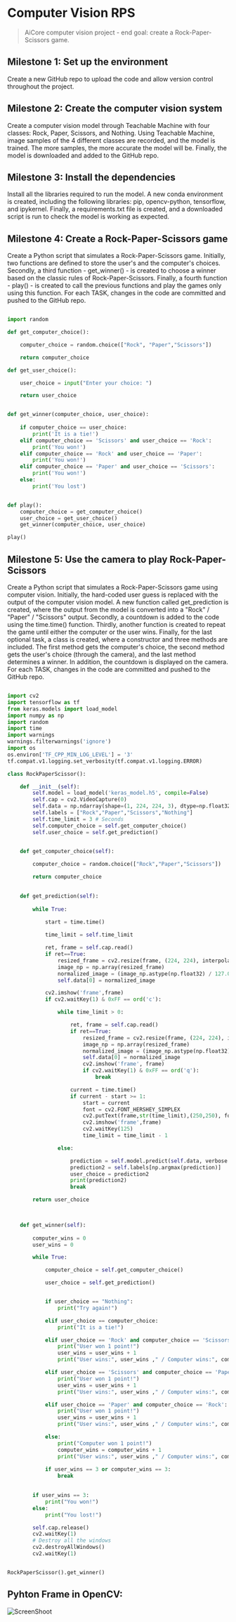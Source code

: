 # Computer Vision RPS

> AiCore computer vision project - end goal: create a Rock-Paper-Scissors game.

## Milestone 1: Set up the environment

Create a new GitHub repo to upload the code and allow version control throughout the project.

## Milestone 2: Create the computer vision system

Create a computer vision model through Teachable Machine with four classes: Rock, Paper, Scissors, and Nothing. Using Teachable Machine, image samples of the 4 different classes are recorded, and the model is trained. The more samples, the more accurate the model will be. Finally, the model is downloaded and added to the GitHub repo.

## Milestone 3: Install the dependencies

Install all the libraries required to run the model. A new conda environment is created, including the following libraries: pip, opencv-python, tensorflow, and ipykernel. Finally, a requirements.txt file is created, and a downloaded script is run to check the model is working as expected.

## Milestone 4: Create a Rock-Paper-Scissors game

Create a Python script that simulates a Rock-Paper-Scissors game. Initially, two functions are defined to store the user's and the computer's choices. Secondly, a third function - get_winner() - is created to choose a winner based on the classic rules of Rock-Paper-Scissors. Finally, a fourth function - play() - is created to call the previous functions and play the games only using this function. For each TASK, changes in the code are committed and pushed to the GitHub repo.

```python

import random

def get_computer_choice():

    computer_choice = random.choice(["Rock", "Paper","Scissors"])

    return computer_choice

def get_user_choice():

    user_choice = input("Enter your choice: ")

    return user_choice


def get_winner(computer_choice, user_choice):
    
    if computer_choice == user_choice:
        print('It is a tie!')
    elif computer_choice == 'Scissors' and user_choice == 'Rock':
        print('You won!')
    elif computer_choice == 'Rock' and user_choice == 'Paper':
        print('You won!')
    elif computer_choice == 'Paper' and user_choice == 'Scissors':
        print('You won!')
    else:
        print('You lost')


def play():
    computer_choice = get_computer_choice()
    user_choice = get_user_choice()
    get_winner(computer_choice, user_choice)

play()

```

## Milestone 5: Use the camera to play Rock-Paper-Scissors

Create a Python script that simulates a Rock-Paper-Scissors game using computer vision. Initially, the hard-coded user guess is replaced with the output of the computer vision model. A new function called get_prediction is created, where the output from the model is converted into a "Rock" / "Paper" / "Scissors" output.
Secondly, a countdown is added to the code using the time.time() function.
Thirdly, another function is created to repeat the game until either the computer or the user wins. 
Finally, for the last optional task, a class is created, where a constructor and three methods are included. The first method gets the computer's choice, the second method gets the user's choice (through the camera), and the last method determines a winner. In addition, the countdown is displayed on the camera. For each TASK, changes in the code are committed and pushed to the GitHub repo.


```python

import cv2
import tensorflow as tf
from keras.models import load_model
import numpy as np
import random
import time
import warnings
warnings.filterwarnings('ignore')
import os
os.environ['TF_CPP_MIN_LOG_LEVEL'] = '3'
tf.compat.v1.logging.set_verbosity(tf.compat.v1.logging.ERROR)

class RockPaperScissor():

    def __init__(self):
        self.model = load_model('keras_model.h5', compile=False)
        self.cap = cv2.VideoCapture(0)
        self.data = np.ndarray(shape=(1, 224, 224, 3), dtype=np.float32)
        self.labels = ["Rock","Paper","Scissors","Nothing"]
        self.time_limit = 3 # Seconds
        self.computer_choice = self.get_computer_choice()
        self.user_choice = self.get_prediction()
        

    def get_computer_choice(self):

        computer_choice = random.choice(["Rock","Paper","Scissors"])

        return computer_choice
            

    def get_prediction(self):
        
        while True:

            start = time.time()
            
            time_limit = self.time_limit

            ret, frame = self.cap.read()
            if ret==True:
                resized_frame = cv2.resize(frame, (224, 224), interpolation = cv2.INTER_AREA)
                image_np = np.array(resized_frame)
                normalized_image = (image_np.astype(np.float32) / 127.0) - 1 # Normalize the image
                self.data[0] = normalized_image

            cv2.imshow('frame',frame)
            if cv2.waitKey(1) & 0xFF == ord('c'):

                while time_limit > 0:

                    ret, frame = self.cap.read()
                    if ret==True:
                        resized_frame = cv2.resize(frame, (224, 224), interpolation = cv2.INTER_AREA)
                        image_np = np.array(resized_frame)
                        normalized_image = (image_np.astype(np.float32) / 127.0) - 1 # Normalize the image
                        self.data[0] = normalized_image
                        cv2.imshow('frame', frame)
                        if cv2.waitKey(1) & 0xFF == ord('q'):
                            break

                    current = time.time()
                    if current - start >= 1:
                        start = current
                        font = cv2.FONT_HERSHEY_SIMPLEX
                        cv2.putText(frame,str(time_limit),(250,250), font, 7,(255,255,255),10,cv2.LINE_AA)
                        cv2.imshow('frame',frame)
                        cv2.waitKey(125)
                        time_limit = time_limit - 1

                else:

                    prediction = self.model.predict(self.data, verbose = 0 )
                    prediction2 = self.labels[np.argmax(prediction)]
                    user_choice = prediction2
                    print(prediction2)
                    break

        return user_choice

    

    def get_winner(self):
    
        computer_wins = 0
        user_wins = 0

        while True:

            computer_choice = self.get_computer_choice()

            user_choice = self.get_prediction()


            if user_choice == "Nothing":
                print("Try again!")

            elif user_choice == computer_choice:
                print("It is a tie!")

            elif user_choice == 'Rock' and computer_choice == 'Scissors':
                print("User won 1 point!")
                user_wins = user_wins + 1
                print("User wins:", user_wins ," / Computer wins:", computer_wins)

            elif user_choice == 'Scissors' and computer_choice == 'Paper':
                print("User won 1 point!")
                user_wins = user_wins + 1
                print("User wins:", user_wins ," / Computer wins:", computer_wins)

            elif user_choice == 'Paper' and computer_choice == 'Rock':
                print("User won 1 point!")
                user_wins = user_wins + 1
                print("User wins:", user_wins ," / Computer wins:", computer_wins)

            else:
                print("Computer won 1 point!")
                computer_wins = computer_wins + 1
                print("User wins:", user_wins ," / Computer wins:", computer_wins)
        
            if user_wins == 3 or computer_wins == 3:
                break

        
        if user_wins == 3:
            print("You won!")
        else: 
            print("You lost!")

        self.cap.release()
        cv2.waitKey(1)
        # Destroy all the windows
        cv2.destroyAllWindows()
        cv2.waitKey(1)


RockPaperScissor().get_winner()

```
## Pyhton Frame in OpenCV:

![ScreenShoot](Screenshot.png)

